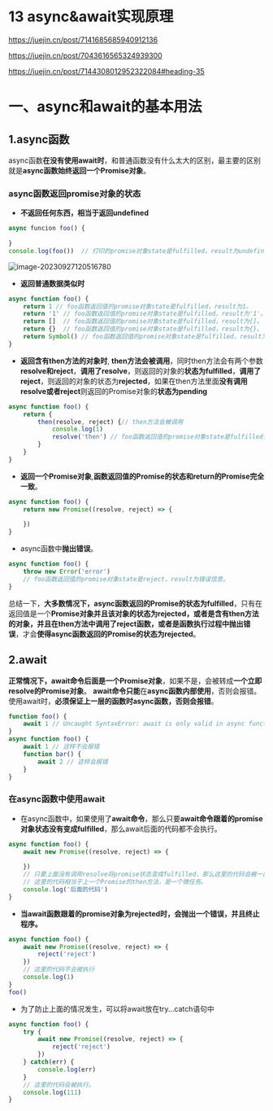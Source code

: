 # 13 async&await实现原理

https://juejin.cn/post/7141685685940912136

https://juejin.cn/post/7043616565324939300

https://juejin.cn/post/7144308012952322084#heading-35

# 一、async和await的基本用法

## 1.async函数

async函数**在没有使用await时**，和普通函数没有什么太大的区别，最主要的区别就是**async函数始终返回一个Promise对象**。

### async函数返回promise对象的状态

- **不返回任何东西，相当于返回undefined**

```js
async funcion foo() {
    
}
console.log(foo())  // 打印的promise对象state是fulfilled，result为undefined。
```

![image-20230927120516780](https://cdn.jsdelivr.net/gh/zhuling904/DrawingBed/img/image-20230927120516780.png)

- **返回普通数据类似时**

```js
async function foo() {
    return 1 // foo函数返回值的promise对象state是fulfilled，result为1。
    return '1' // foo函数返回值的promise对象state是fulfilled，result为'1'。
    return []  // foo函数返回值的promise对象state是fulfilled，result为[]。
    return {}  // foo函数返回值的promise对象state是fulfilled，result为{}。
    return Symbol() // foo函数返回值的promise对象state是fulfilled，result为Symbol()。
}
```

+ **返回含有then方法的对象时**, **then方法会被调用**，同时then方法会有两个参数**resolve和reject**，**调用了resolve**，则返回的对象的**状态为fulfilled**，**调用了reject**，则返回的对象的状态为**rejected**，如果在then方法里面**没有调用resolve或者reject**则返回的Promise对象的**状态为pending**

```js
async function foo() {
    return {
        then(resolve, reject) {// then方法会被调用
            console.log(1) 
            resolve('then') // foo函数返回值的promise对象state是fulfilled，result为'then'。
        }
    }
}
```

- **返回一个Promise对象**,**函数返回值的Promise的状态和return的Promise完全一致**。

```js
async function foo() {
    return new Promise((resolve, reject) => {
        
    })
}
```

+ async函数中**抛出错误**。

```js
async function foo() {
    throw new Error('error')
    // foo函数返回值的promise对象state是reject，result为错误信息。
}
```

总结一下，**大多数情况下，async函数返回的Promise的状态为fulfilled**，只有在返回值是一个**Promise对象并且该对象的状态为rejected，或者是含有then方法的对象，并且在then方法中调用了reject函数，或者是函数执行过程中抛出错误**，才会**使得async函数返回的Promise的状态为rejected**。

## 2.await

**正常情况下，await命令后面是一个Promise对象**，如果不是，会被转成**一个立即resolve的Promise对象**。 **await命令只能**在**async函数内部使用**，否则会报错。使用await时，**必须保证上一层的函数时async函数，否则会报错**。

```js
function foo() {
    await 1 // Uncaught SyntaxError: await is only valid in async functions and the top level bodies of modules
}
async function foo() {
    await 1 // 这样不会报错
    function bar() {
        await 2 // 这样会报错
    }
}
```

### 在async函数中使用await

- 在async函数中，如果使用了**await命令**，那么只要**await命令跟着的promise对象状态没有变成fulfilled**，那么await后面的代码都不会执行。

```js
async function foo() {
    await new Promise((resolve, reject) => {
        
    })
    // 只要上面没有调用resolve将promise状态变成fulfilled，那么这里的代码会被一直阻塞，不会被执行。
    // 这里的代码相当于上一个Promise的then方法，是一个微任务。
    console.log('后面的代码')
}
```

- **当await函数跟着的promise对象为rejected时，会抛出一个错误，并且终止程序。**

```js
async function foo() {
    await new Promise((resolve, reject) => {
        reject('reject')
    })
    // 这里的代码不会被执行
    console.log(1)
}
foo()
```

- 为了防止上面的情况发生，可以将await放在try...catch语句中

```js
async function foo() {
    try {
        await new Promise((resolve, reject) => {
            reject('reject')
        })
    } catch(err) {
        console.log(err)
    }
    // 这里的代码会被执行。
    console.log(111)
}
```



